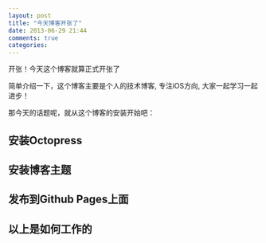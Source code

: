 ```yaml
---
layout: post
title: "今天博客开张了"
date: 2013-06-29 21:44
comments: true
categories: 
---
```


开张！今天这个博客就算正式开张了

简单介绍一下，这个博客主要是个人的技术博客, 专注iOS方向, 大家一起学习一起进步！

那今天的话题呢，就从这个博客的安装开始吧：

安装Octopress
------

安装博客主题
------

发布到Github Pages上面
-----

以上是如何工作的
-----
